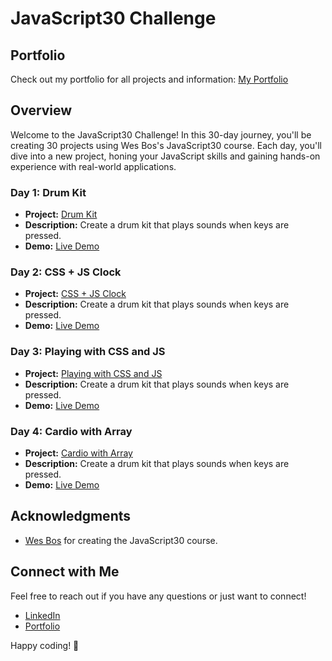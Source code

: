 # JavaScript30 Challenge

## Portfolio

Check out my portfolio for all projects and information: [My Portfolio](https://dk-bhullar.github.io/JavaScript30/)

## Overview

Welcome to the JavaScript30 Challenge! In this 30-day journey, you'll be creating 30 projects using Wes Bos's JavaScript30 course. Each day, you'll dive into a new project, honing your JavaScript skills and gaining hands-on experience with real-world applications.

### Day 1: Drum Kit

- **Project:** [Drum Kit](./01.%20DrumKit/)
- **Description:** Create a drum kit that plays sounds when keys are pressed.
- **Demo:** [Live Demo](https://dk-bhullar.github.io/JavaScript30/01.%20DrumKit/)

### Day 2: CSS + JS Clock

- **Project:** [CSS + JS Clock](./02.%20CSS+JS%20Clock%20/)
- **Description:** Create a drum kit that plays sounds when keys are pressed.
- **Demo:** [Live Demo](https://dk-bhullar.github.io/JavaScript30/02.%20CSS+JS%20Clock%20/)

### Day 3: Playing with CSS and JS

- **Project:** [Playing with CSS and JS](./03.%20Playing%20with%20CSS%20and%20JS/)
- **Description:** Create a drum kit that plays sounds when keys are pressed.
- **Demo:** [Live Demo](https://dk-bhullar.github.io/JavaScript30/03.%20Playing%20with%20CSS%20and%20JS/)

### Day 4: Cardio with Array

- **Project:** [Cardio with Array](./04.%20Cardio%20with%20Array/)
- **Description:** Create a drum kit that plays sounds when keys are pressed.
- **Demo:** [Live Demo](https://dk-bhullar.github.io/JavaScript30/04.%20Cardio%20with%20Array/)

## Acknowledgments

- [Wes Bos](https://wesbos.com/) for creating the JavaScript30 course.

## Connect with Me

Feel free to reach out if you have any questions or just want to connect!

- [LinkedIn](https://www.linkedin.com/in/dk-bhullar/)
- [Portfolio](https://dk-bhullar.github.io/JavaScript30/)

Happy coding! 🚀
